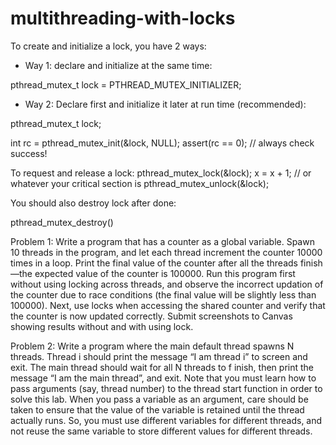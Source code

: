 # multithreading-with-locks
To create and initialize a lock, you have 2 ways:

- Way 1: declare and initialize at the same time:

pthread_mutex_t lock = PTHREAD_MUTEX_INITIALIZER;

- Way 2: Declare first and initialize it later at run time (recommended):

pthread_mutex_t lock;

int rc = pthread_mutex_init(&lock, NULL);
assert(rc == 0); // always check success!

To request and release a lock:
pthread_mutex_lock(&lock);
x = x + 1; // or whatever your critical section is
pthread_mutex_unlock(&lock);

You should also destroy lock after done:

pthread_mutex_destroy()

Problem 1: Write a program that has a counter as a global variable. Spawn 10 threads in the program, and let each thread increment the counter 10000 times in a loop. Print the final value of the counter after all the threads finish—the expected value of the counter is 100000. Run this program first without using locking across threads, and observe the incorrect updation of the counter due to race conditions (the final value will be slightly less than 100000). Next, use locks when accessing the shared counter and verify that the counter is now updated correctly. Submit screenshots to Canvas showing results without and with using lock.

Problem 2: Write a program where the main default thread spawns N threads. Thread i should print the message “I am thread i” to screen and exit. The main thread should wait for all N threads to f inish, then print the message “I am the main thread”, and exit. Note that you must learn how to pass arguments (say, thread number) to the thread start function in order to solve this lab. When you pass a variable as an argument, care should be taken to ensure that the value of the variable is retained until the thread actually runs. So, you must use different variables for different threads, and not reuse the same variable to store different values for different threads.

